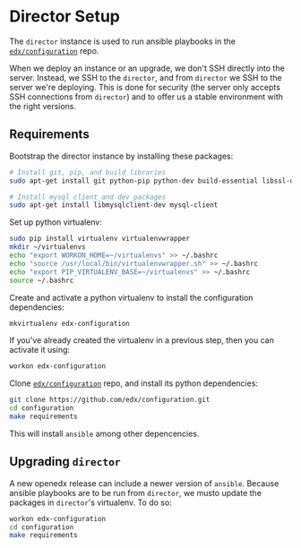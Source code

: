 Director Setup
==============

The `director` instance is used to run ansible playbooks in the
[`edx/configuration`](https://github.com/edx/configuration) repo.

When we deploy an instance or an upgrade, we don't SSH directly into the server.
Instead, we SSH to the `director`, and from `director` we SSH to the server we're deploying.
This is done for security (the server only accepts SSH connections from `director`) and to offer us a stable environment with the right versions.

Requirements
------------

Bootstrap the director instance by installing these packages:

```bash
# Install git, pip, and build libraries
sudo apt-get install git python-pip python-dev build-essential libssl-dev libffi-dev

# Install mysql client and dev packages
sudo apt-get install libmysqlclient-dev mysql-client
```

Set up python virtualenv:

```bash
sudo pip install virtualenv virtualenvwrapper
mkdir ~/virtualenvs
echo "export WORKON_HOME=~/virtualenvs" >> ~/.bashrc
echo "source /usr/local/bin/virtualenvwrapper.sh" >> ~/.bashrc
echo "export PIP_VIRTUALENV_BASE=~/virtualenvs" >> ~/.bashrc
source ~/.bashrc
```

Create and activate a python virtualenv to install the configuration dependencies:

```bash
mkvirtualenv edx-configuration
```

If you've already created the virtualenv in a previous step, then you can activate it using:

```bash
workon edx-configuration
```

Clone [`edx/configuration`](https://github.com/edx/configuration) repo, and install its python dependencies:

```bash
git clone https://github.com/edx/configuration.git
cd configuration
make requirements
```

This will install `ansible` among other depencencies.


Upgrading `director`
--------------------

A new openedx release can include a newer version of `ansible`. Because ansible playbooks are to be run from `director`, we musto update the packages in `director`'s virtualenv. To do so:

```bash
workon edx-configuration
cd configuration
make requirements
```
